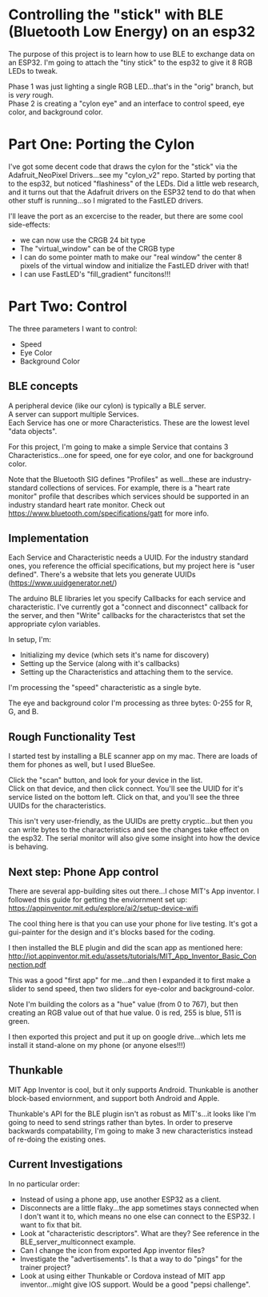 # Controlling the "stick" with BLE (Bluetooth Low Energy) on an esp32
The purpose of this project is to learn how to use BLE to exchange data on an ESP32.  I'm going to attach the "tiny stick" to the esp32 to give it 8 RGB LEDs to tweak.

Phase 1 was just lighting a single RGB LED...that's in the "orig" branch, but is *very* rough.   
Phase 2 is creating a "cylon eye" and an interface to control speed, eye color, and background color.

# Part One:  Porting the Cylon
I've got some decent code that draws the cylon for the "stick" via the Adafruit_NeoPixel Drivers...see my "cylon_v2" repo.  Started by porting that to the esp32, but noticed "flashiness" of the LEDs.  Did a little web research, and it turns out that the Adafruit drivers on the ESP32 tend to do that when other stuff is running...so I migrated to the FastLED drivers.  

I'll leave the port as an excercise to the reader, but there are some cool side-effects:
* we can now use the CRGB 24 bit type
* The "virtual_window" can be of the CRGB type
* I can do some pointer math to make our "real window" the center 8 pixels of the virtual window and initialize the FastLED driver with that!
* I can use FastLED's "fill_gradient" funcitons!!!

# Part Two:  Control
The three parameters I want to control:
* Speed
* Eye Color
* Background Color

## BLE concepts
A peripheral device (like our cylon) is typically a BLE server.  
A server can support multiple Services.   
Each Service has one or more Characteristics.  These are the lowest level "data objects".

For this project, I'm going to make a simple Service that contains 3 Characteristics...one for speed, one for eye color, and one for background color.

Note that the Bluetooth SIG defines "Profiles" as well...these are industry-standard collections of services.  For example, there is a "heart rate monitor" profile that describes which services should be supported in an industry standard heart rate monitor.  Check out https://www.bluetooth.com/specifications/gatt for more info.

## Implementation
Each Service and Characteristic needs a UUID.  For the industry standard ones, you reference the official specifications, but my project here is "user defined".  There's a website that lets you generate UUIDs (https://www.uuidgenerator.net/)

The arduino BLE libraries let you specify Callbacks for each service and characteristic.  I've currently got a "connect and disconnect" callback for the server, and then "Write" callbacks for the characteristcs that set the appropriate cylon variables.

In setup, I'm:
* Initializing my device (which sets it's name for discovery)
* Setting up the Service (along with it's callbacks)
* Setting up the Characteristics and attaching them to the service.

I'm processing the "speed" characteristic as a single byte.

The eye and background color I'm processing as three bytes:  0-255 for R, G, and B.

## Rough Functionality Test
I started test by installing a BLE scanner app on my mac.  There are loads of them for phones as well, but I used BlueSee.

Click the "scan" button, and look for your device in the list.  
Click on that device, and then click connect.  You'll see the UUID for it's service listed on the bottom left.  Click on that, and you'll see the three UUIDs for the characteristics.  

This isn't very user-friendly, as the UUIDs are pretty cryptic...but then you can write bytes to the characteristics and see the changes take effect on the esp32.  The serial monitor will also give some insight into how the device is behaving.

## Next step:  Phone App control
There are several app-building sites out there...I chose MIT's App inventor.  I followed this guide for getting the enviornment set up:
https://appinventor.mit.edu/explore/ai2/setup-device-wifi

The cool thing here is that you can use your phone for live testing.  It's got a gui-painter for the design and it's blocks based for the coding.

I then installed the BLE plugin and did the scan app as mentioned here:
http://iot.appinventor.mit.edu/assets/tutorials/MIT_App_Inventor_Basic_Connection.pdf

This was a good "first app" for me...and then I expanded it to first make a slider to send speed, then two sliders for eye-color and background-color.

Note I'm building the colors as a "hue" value (from 0 to 767), but then creating an RGB value out of that hue value.
0 is red, 255 is blue, 511 is green.

I then exported this project and put it up on google drive...which lets me install it stand-alone on my phone (or anyone elses!!!)

## Thunkable
MIT App Inventor is cool, but it only supports Android.  Thunkable is another block-based enviornment, and support both Android and Apple.

Thunkable's API for the BLE plugin isn't as robust as MIT's...it looks like I'm going to need to send strings rather than bytes.  In order to preserve backwards compatability, I'm going to make 3 new characteristics instead of re-doing the existing ones.  

## Current Investigations
In no particular order:
* Instead of using a phone app, use another ESP32 as a client.
* Disconnects are a little flaky...the app sometimes stays connected when I don't want it to, which means no one else can connect to the ESP32.  I want to fix that bit.
* Look at "characteristic descriptors".  What are they?  See reference in the BLE_server_multiconnect example.
* Can I change the icon from exported App inventor files?
* Investigate the "advertisements".  Is that a way to do "pings" for the trainer project?
* Look at using either Thunkable or Cordova instead of MIT app inventor...might give IOS support.  Would be a good "pepsi challenge".
